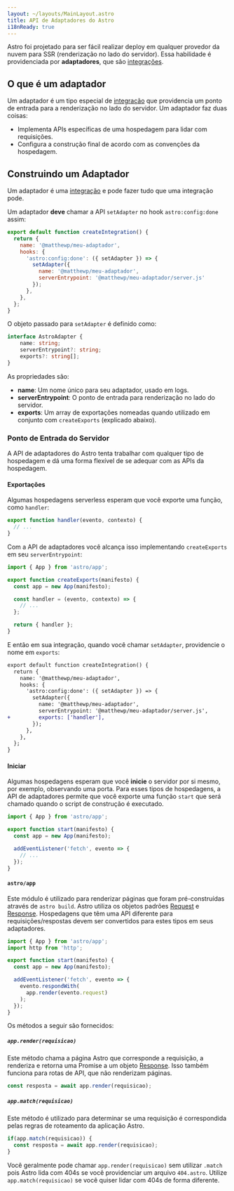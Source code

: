 ```yaml
---
layout: ~/layouts/MainLayout.astro
title: API de Adaptadores do Astro
i18nReady: true
---
```


Astro foi projetado para ser fácil realizar deploy em qualquer provedor da nuvem para SSR (renderização no lado do servidor). Essa habilidade é providenciada por __adaptadores__, que são [integrações](/pt-BR/reference/integrations-reference/).

## O que é um adaptador

Um adaptador é um tipo especial de [integração](/pt-BR/reference/integrations-reference/) que providencia um ponto de entrada para a renderização no lado do servidor. Um adaptador faz duas coisas:

- Implementa APIs específicas de uma hospedagem para lidar com requisições.
- Configura a construção final de acordo com as convenções da hospedagem.

## Construindo um Adaptador

Um adaptador é uma [integração](/pt-BR/reference/integrations-reference/) e pode fazer tudo que uma integração pode.

Um adaptador __deve__ chamar a API `setAdapter` no hook `astro:config:done` assim:

```js
export default function createIntegration() {
  return {
    name: '@matthewp/meu-adaptador',
    hooks: {
      'astro:config:done': ({ setAdapter }) => {
        setAdapter({
          name: '@matthewp/meu-adaptador',
          serverEntrypoint: '@matthewp/meu-adaptador/server.js'
        });
      },
    },
  };
}
```

O objeto passado para `setAdapter` é definido como:

```ts
interface AstroAdapter {
	name: string;
	serverEntrypoint?: string;
	exports?: string[];
}
```

As propriedades são:

* __name__: Um nome único para seu adaptador, usado em logs.
* __serverEntrypoint__: O ponto de entrada para renderização no lado do servidor.
* __exports__: Um array de exportações nomeadas quando utilizado em conjunto com `createExports` (explicado abaixo).

### Ponto de Entrada do Servidor

A API de adaptadores do Astro tenta trabalhar com qualquer tipo de hospedagem e dá uma forma flexível de se adequar com as APIs da hospedagem.

#### Exportações

Algumas hospedagens serverless esperam que você exporte uma função, como `handler`:

```js
export function handler(evento, contexto) {
  // ...
}
```

Com a API de adaptadores você alcança isso implementando `createExports` em seu `serverEntrypoint`:

```js
import { App } from 'astro/app';

export function createExports(manifesto) {
  const app = new App(manifesto);

  const handler = (evento, contexto) => {
    // ...
  };

  return { handler };
}
```

E então em sua integração, quando você chamar `setAdapter`, providencie o nome em `exports`:

```diff
export default function createIntegration() {
  return {
    name: '@matthewp/meu-adaptador',
    hooks: {
      'astro:config:done': ({ setAdapter }) => {
        setAdapter({
          name: '@matthewp/meu-adaptador',
          serverEntrypoint: '@matthewp/meu-adaptador/server.js',
+         exports: ['handler'],
        });
      },
    },
  };
}
```

#### Iniciar

Algumas hospedagens esperam que você **inicie** o servidor por si mesmo, por exemplo, observando uma porta. Para esses tipos de hospedagens, a API de adaptadores permite que você exporte uma função `start` que será chamado quando o script de construção é executado.

```js
import { App } from 'astro/app';

export function start(manifesto) {
  const app = new App(manifesto);

  addEventListener('fetch', evento => {
    // ...
  });
}
```

#### `astro/app`

Este módulo é utilizado para renderizar páginas que foram pré-construídas através de `astro build`. Astro utiliza os objetos padrões [Request](https://developer.mozilla.org/pt-BR/docs/Web/API/Request) e [Response](https://developer.mozilla.org/pt-BR/docs/Web/API/Response). Hospedagens que têm uma API diferente para requisições/respostas devem ser convertidos para estes tipos em seus adaptadores.

```js
import { App } from 'astro/app';
import http from 'http';

export function start(manifesto) {
  const app = new App(manifesto);

  addEventListener('fetch', evento => {
    evento.respondWith(
      app.render(evento.request)
    );
  });
}
```

Os métodos a seguir são fornecidos:

##### `app.render(requisicao)`

Este método chama a página Astro que corresponde a requisição, a renderiza e retorna uma Promise a um objeto [Response](https://developer.mozilla.org/pt-BR/docs/Web/API/Response). Isso também funciona para rotas de API, que não renderizam páginas.

```js
const resposta = await app.render(requisicao);
```

##### `app.match(requisicao)`

Este método é utilizado para determinar se uma requisição é correspondida pelas regras de roteamento da aplicação Astro.

```js
if(app.match(requisicao)) {
  const resposta = await app.render(requisicao);
}
```

Você geralmente pode  chamar `app.render(requisicao)` sem utilizar `.match` pois Astro lida com 404s se você providenciar um arquivo `404.astro`. Utilize `app.match(requisicao)` se você quiser lidar com 404s de forma diferente.
